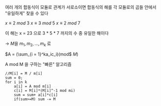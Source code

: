 여러 개의 합동식이 모듈로 관계가 서로소이면
합동식의 해를 각 모듈로의 곱들 안에서 "유일하게" 찾을 수 있다

$x \equiv2$ $mod$ $3$
$x \equiv 3$ $mod$ $5$
$x \equiv 2$ $mod$ $7$

이 해는 x = 23 으로
3 * 5 * 7 까지의 수 중 유일한 해이다

-> $M$을 $m_1, m_2,..., m_k$ 로

$A = (\sum_{i = 1}^ka_ic_i)(mod$ $M)$

A mod M 을 구하는 "빠른" 알고리즘
~~~psudo
//M[i] = M / m[i]
sum = 0;
for i in k
	a[i] = A mod m[i]
	c[i] = M[i]*(M[i]^-1 mod mi)
	sum = sum+ a[i]*c[i]
	if(sum>=M) sum -= M
~~~

